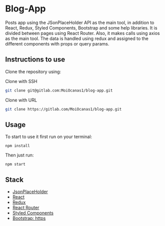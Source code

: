 # Blog-App

Posts app using the JSonPlaceHolder API as the main tool, in addition to React, Redux, Styled Components, Bootstrap and some help libraries. It is divided between pages using React Router. Also, it makes calls using axios as the main tool. The data is handled using redux and assigned to the different components with props or query params.

## Instructions to use

Clone the repository using:

Clone with SSH

```bash
git clone git@gitlab.com:MoiOcanas1/blog-app.git
```
Clone with URL

```bash
git clone https://gitlab.com/MoiOcanas1/blog-app.git
```

## Usage
To start to use it first run on your terminal:

```
npm install
```

Then just run:

```
npm start
```

## Stack
- [JsonPlaceHolder](https://jsonplaceholder.typicode.com/posts)
- [React](https://es.reactjs.org/)
- [Redux](https://redux.js.org/)
- [React Router](https://reacttraining.com/react-router/web/guides/quick-start)
- [Styled Components](https://styled-components.com/)
- [Bootstrap: https](//getbootstrap.com/)